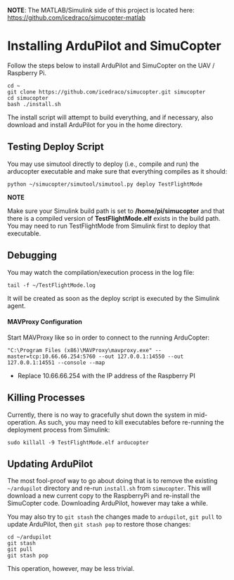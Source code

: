   **NOTE**: The MATLAB/Simulink side of this project is located here: https://github.com/icedraco/simucopter-matlab
  

# Installing ArduPilot and SimuCopter
Follow the steps below to install ArduPilot and SimuCopter on the UAV / Raspberry Pi.

```
cd ~
git clone https://github.com/icedraco/simucopter.git simucopter
cd simucopter
bash ./install.sh
```

The install script will attempt to build everything, and if necessary,
also download and install ArduPilot for you in the home directory.


## Testing Deploy Script

You may use simutool directly to deploy (i.e., compile and run) the arducopter executable
and make sure that everything compiles as it should:

    python ~/simucopter/simutool/simutool.py deploy TestFlightMode

**NOTE**


Make sure your Simulink build path is set to **/home/pi/simucopter** and that there is a compiled version of **TestFlightMode.elf** exists in the build path. You may need to run TestFlightMode from Simulink first to deploy that executable.


## Debugging

You may watch the compilation/execution process in the log file:

    tail -f ~/TestFlightMode.log

It will be created as soon as the deploy script is executed by the Simulink
agent.


#### MAVProxy Configuration

Start MAVProxy like so in order to connect to the running ArduCopter:

    "C:\Program Files (x86)\MAVProxy\mavproxy.exe" --master=tcp:10.66.66.254:5760 --out 127.0.0.1:14550 --out 127.0.0.1:14551 --console --map
- Replace 10.66.66.254 with the IP address of the Raspberry PI


## Killing Processes

Currently, there is no way to gracefully shut down the system in mid-operation. As such, you may need to kill executables before re-running the deployment process from Simulink:


    sudo killall -9 TestFlightMode.elf arducopter


## Updating ArduPilot

The most fool-proof way to go about doing that is to remove the existing `~/ardupilot`
directory and re-run `install.sh` from `simucopter`. This will download a new current
copy to the RaspberryPi and re-install the SimuCopter code. Downloading ArduPilot,
however may take a while.

You may also try to `git stash` the changes made to `ardupilot`, `git pull` to update
ArduPilot, then `git stash pop` to restore those changes:

    cd ~/ardupilot
    git stash
    git pull
    git stash pop

This operation, however, may be less trivial.
